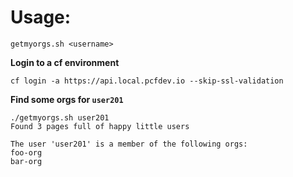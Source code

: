 # Usage:

```getmyorgs.sh <username>```

**Login to a cf environment**

```cf login -a https://api.local.pcfdev.io --skip-ssl-validation```

**Find some orgs for ```user201```**

```
./getmyorgs.sh user201
Found 3 pages full of happy little users

The user 'user201' is a member of the following orgs:
foo-org
bar-org
```
